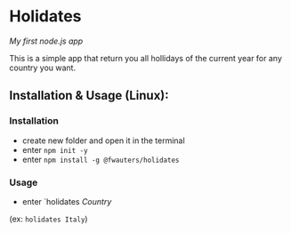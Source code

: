 # Holidates

*My first node.js app*

This is a simple app that return you all hollidays of the current year for any country you want.

## Installation & Usage (Linux):

### Installation

- create new folder and open it in the terminal
- enter `npm init -y`
- enter `npm install -g @fwauters/holidates`

### Usage

- enter `holidates *Country*

(ex: `holidates Italy`)
